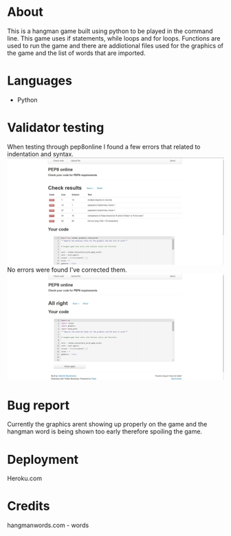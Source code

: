 # About 
This is a hangman game built using python to be played in the command line. This game uses if statements, while loops and for loops. Functions are used to run the game and there are addiotional files used for the graphics of the game and the list of words that are imported.
# Languages 
- Python

# Validator testing
When testing through pep8online I found a few errors that related to indentation and syntax.
![](assets/images/pep8_errors.JPG)
No errors were found I've corrected them.
![](assets/images/pep8_correct.JPG)

# Bug report
Currently the graphics arent showing up properly on the game and the hangman word is being shown too early therefore spoiling the game.

# Deployment
Heroku.com

# Credits
hangmanwords.com - words